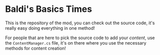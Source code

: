 # Baldi's Basics Times
This is the repository of the mod, you can check out the source code, it's really easy doing everything in one method!

For people that are here to pick the source code to add your _content_, use the ``ContentManager.cs`` file, it's on there where you use the necessary methods for content creation!
